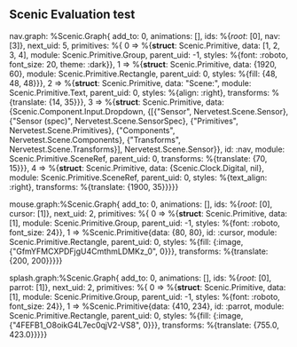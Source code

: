 Scenic Evaluation test
-----



nav.graph:
%Scenic.Graph{
add_to: 0, animations: [], ids: %{_root_: [0], nav: [3]}, next_uid: 5, primitives: %{
0 => %{__struct__: Scenic.Primitive, data: [1, 2, 3, 4], 
   module: Scenic.Primitive.Group, parent_uid: -1, styles: %{font: :roboto, font_size: 20, theme: :dark}}, 
1 => %{__struct__: Scenic.Primitive, data: {1920, 60}, 
   module: Scenic.Primitive.Rectangle, parent_uid: 0, styles: %{fill: {48, 48, 48}}}, 
2 => %{__struct__: Scenic.Primitive, data: "Scene:", 
   module: Scenic.Primitive.Text, parent_uid: 0, styles: %{align: :right}, transforms: %{translate: {14, 35}}}, 
3 => %{__struct__: Scenic.Primitive, data: {Scenic.Component.Input.Dropdown, {[{"Sensor", Nervetest.Scene.Sensor}, {"Sensor (spec)", Nervetest.Scene.SensorSpec}, {"Primitives", Nervetest.Scene.Primitives}, {"Components", Nervetest.Scene.Components}, {"Transforms", Nervetest.Scene.Transforms}], Nervetest.Scene.Sensor}}, id: :nav, 
   module: Scenic.Primitive.SceneRef, parent_uid: 0, transforms: %{translate: {70, 15}}}, 
4 => %{__struct__: Scenic.Primitive, data: {Scenic.Clock.Digital, nil},  
   module: Scenic.Primitive.SceneRef, parent_uid: 0, styles: %{text_align: :right}, transforms: %{translate: {1900, 35}}}}}


mouse.graph:%Scenic.Graph{
add_to: 0, animations: [], ids: %{_root_: [0], cursor: [1]}, next_uid: 2, primitives: %{
0 => %{__struct__: Scenic.Primitive, data: [1], 
   module: Scenic.Primitive.Group, parent_uid: -1, styles: %{font: :roboto, font_size: 24}}, 
1 => %Scenic.Primitive{data: {80, 80}, id: :cursor, 
   module: Scenic.Primitive.Rectangle, parent_uid: 0, styles: %{fill: {:image, {"GfmYFMCXPDFjgU4CmthmLDMKz_0", 0}}}, transforms: %{translate: {200, 200}}}}}


splash.graph:%Scenic.Graph{
add_to: 0, animations: [], ids: %{_root_: [0], parrot: [1]}, next_uid: 2, primitives: %{
0 => %{__struct__: Scenic.Primitive, data: [1], 
   module: Scenic.Primitive.Group, parent_uid: -1, styles: %{font: :roboto, font_size: 24}}, 
1 => %Scenic.Primitive{data: {410, 234}, id: :parrot, 
   module: Scenic.Primitive.Rectangle, parent_uid: 0, styles: %{fill: {:image, {"4FEFB1_O8oikG4L7ec0qjV2-VS8", 0}}}, transforms: %{translate: {755.0, 423.0}}}}}
